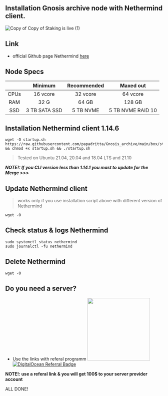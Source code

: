 ## Installation Gnosis archive node with Nethermind client.
![Copy of Copy of Staking is live  (1)](https://user-images.githubusercontent.com/90826754/204135088-2741821a-0987-4810-8dc7-250b166f9d58.png)

## Link
- official Github page Nethermind [here](https://github.com/NethermindEth/nethermind)

## Node Specs

|      | Minimum       | Recommended    | Maxed out         |
| :---:|     :---:     |      :---:     |      :---:        |
| CPUs | 16 vcore      | 32 vcore       | 64 vcore          |
| RAM  | 32 G          | 64 GB          | 128 GB            |
| SSD  | 3 TB SATA SSD |5 TB NVME       | 5 TB NVME RAID 10	|
	

## Installation Nethermind client 1.14.6
```
wget -O startup.sh https://raw.githubusercontent.com/papadritta/Gnosis_archive/main/box/startup.sh && chmod +x startup.sh && ./startup.sh
```
>Tested on Ubuntu 21.04, 20.04 and 18.04 LTS and 21.10

***NOTE!: If you CLI version less than 1.14.1 you mast to update for the Merge >>>***
## Update Nethermind client
>works only if you use installation script above with different version of Nethermind
```
wget -O
```
## Check status & logs Nethermind

```
sudo systemctl status nethermind
sudo journalctl -fu nethermind
```

## Delete Nethermind
```
wget -O 
```
## Do you need a server?
- Use the links with referal programm <a href="https://www.vultr.com/?ref=8997131"><img width="200" src="https://user-images.githubusercontent.com/90826754/200262610-b6251a9b-36a9-44f7-be30-fa691e7238de.png" /></a>
            <a href="https://www.digitalocean.com/?refcode=87b8b298c106&utm_campaign=Referral_Invite&utm_medium=Referral_Program&utm_source=badge"><img src="https://web-platforms.sfo2.cdn.digitaloceanspaces.com/WWW/Badge%201.svg" alt="DigitalOcean Referral Badge" /></a>

**NOTE!: use a referal link & you will get 100$ to your server provider account**

ALL DONE!
